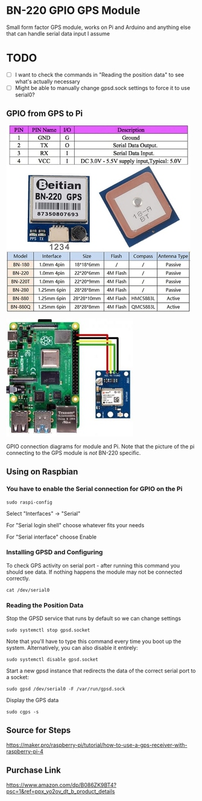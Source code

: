 # BN-220 GPIO GPS Module

Small form factor GPS module, works on Pi and Arduino and anything else that can handle serial data input I assume

# TODO

- [ ] I want to check the commands in "Reading the position data" to see what's actually necessary
- [ ] Might be able to manually change gpsd.sock settings to force it to use serial0?

## GPIO from GPS to Pi

![BN-220 Pinout](BN-220_pinout.jpg)

![GPS to Pi - Not BN-220 specific](rpi-gps_pinout.JPG)

GPIO connection diagrams for module and Pi. Note that the picture of the pi connecting to the GPS module is *not* BN-220 specific.

## Using on Raspbian

### You have to enable the Serial connection for GPIO on the Pi

```
sudo raspi-config
```

Select "Interfaces" -> "Serial"

For "Serial login shell" choose whatever fits your needs

For "Serial interface" choose Enable

### Installing GPSD and Configuring

To check GPS activity on serial port - after running this command you should see data. If nothing happens the module may not be connected correctly.

```
cat /dev/serial0
```


### Reading the Position Data

Stop the GPSD service that runs by default so we can change settings

```
sudo systemctl stop gpsd.socket
```

Note that you'll have to type this command every time you boot up the system. Alternatively, you can also disable it entirely:

```
sudo systemctl disable gpsd.socket
```

Start a new gpsd instance that redirects the data of the correct serial port to a socket: 

```
sudo gpsd /dev/serial0 -F /var/run/gpsd.sock
```

Display the GPS data

```
sudo cgps -s
```



## Source for Steps

https://maker.pro/raspberry-pi/tutorial/how-to-use-a-gps-receiver-with-raspberry-pi-4


## Purchase Link

https://www.amazon.com/dp/B086ZK9BT4?psc=1&ref=ppx_yo2ov_dt_b_product_details